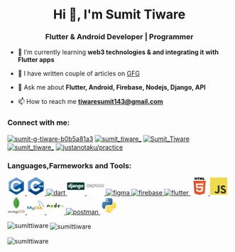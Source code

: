 <h1 align="center">Hi 👋, I'm Sumit Tiware</h1>
<h3 align="center">Flutter & Android Developer | Programmer</h3>


- 🌱 I’m currently learning **web3 technologies & and integrating it with Flutter apps**

- 📝 I have written couple of articles on [GFG](https://auth.geeksforgeeks.org/user/sumitgtiware/articles)

- 💬 Ask me about **Flutter, Android, Firebase, Nodejs, Django, API**

- 📫 How to reach me **tiwaresumit143@gmail.com**

<!-- - 📄 Know about my experiences [here](https://drive.google.com/file/d/10HfRbRTJIJkTs7juCGc_E4MHXLF6nbza/view?usp=sharing) -->

<h3 align="left">Connect with me:</h3>
<p align="left">
<a href="https://linkedin.com/in/sumit-g-tiware-b0b5a81a3" target="blank"><img align="center" src="https://raw.githubusercontent.com/rahuldkjain/github-profile-readme-generator/master/src/images/icons/Social/linked-in-alt.svg" alt="sumit-g-tiware-b0b5a81a3" height="30" width="40" /></a>
<a href="https://instagram.com/sumit_tiware_" target="blank"><img align="center" src="https://raw.githubusercontent.com/rahuldkjain/github-profile-readme-generator/master/src/images/icons/Social/instagram.svg" alt="sumit_tiware_" height="30" width="40" /></a>
<a href="https://www.hackerrank.com/Sumit_Tiware" target="blank"><img align="center" src="https://raw.githubusercontent.com/rahuldkjain/github-profile-readme-generator/master/src/images/icons/Social/hackerrank.svg" alt="Sumit_Tiware" height="30" width="40" /></a>
<a href="https://www.leetcode.com/Sumit_Tiware_" target="blank"><img align="center" src="https://raw.githubusercontent.com/rahuldkjain/github-profile-readme-generator/master/src/images/icons/Social/leet-code.svg" alt="sumit_tiware_" height="30" width="40" /></a>
<a href="https://auth.geeksforgeeks.org/user/justanotaku/practice" target="blank"><img align="center" src="https://raw.githubusercontent.com/rahuldkjain/github-profile-readme-generator/master/src/images/icons/Social/geeks-for-geeks.svg" alt="justanotaku/practice" height="30" width="40" /></a>
</p>
<h3 align="left">Languages,Farmeworks and Tools:</h3>
<p align="left"> <a href="https://www.cprogramming.com/" target="_blank" rel="noreferrer"> <img src="https://raw.githubusercontent.com/devicons/devicon/master/icons/c/c-original.svg" alt="c" width="40" height="40"/> </a> <a href="https://www.w3schools.com/cpp/" target="_blank" rel="noreferrer"> <img src="https://raw.githubusercontent.com/devicons/devicon/master/icons/cplusplus/cplusplus-original.svg" alt="cplusplus" width="40" height="40"/> </a> <a href="https://dart.dev" target="_blank" rel="noreferrer"> <img src="https://www.vectorlogo.zone/logos/dartlang/dartlang-icon.svg" alt="dart" width="40" height="40"/> </a> <a href="https://www.djangoproject.com/" target="_blank" rel="noreferrer"> <img src="https://raw.githubusercontent.com/devicons/devicon/master/icons/django/django-original.svg" alt="django" width="40" height="40"/> </a> <a href="https://expressjs.com" target="_blank" rel="noreferrer"> <img src="https://raw.githubusercontent.com/devicons/devicon/master/icons/express/express-original-wordmark.svg" alt="express" width="40" height="40"/> </a> <a href="https://www.figma.com/" target="_blank" rel="noreferrer"> <img src="https://www.vectorlogo.zone/logos/figma/figma-icon.svg" alt="figma" width="40" height="40"/> </a> <a href="https://firebase.google.com/" target="_blank" rel="noreferrer"> <img src="https://www.vectorlogo.zone/logos/firebase/firebase-icon.svg" alt="firebase" width="40" height="40"/> </a> <a href="https://flutter.dev" target="_blank" rel="noreferrer"> <img src="https://www.vectorlogo.zone/logos/flutterio/flutterio-icon.svg" alt="flutter" width="40" height="40"/> </a> <a href="https://www.w3.org/html/" target="_blank" rel="noreferrer"> <img src="https://raw.githubusercontent.com/devicons/devicon/master/icons/html5/html5-original-wordmark.svg" alt="html5" width="40" height="40"/> </a> <a href="https://developer.mozilla.org/en-US/docs/Web/JavaScript" target="_blank" rel="noreferrer"> <img src="https://raw.githubusercontent.com/devicons/devicon/master/icons/javascript/javascript-original.svg" alt="javascript" width="40" height="40"/> </a> <a href="https://www.mongodb.com/" target="_blank" rel="noreferrer"> <img src="https://raw.githubusercontent.com/devicons/devicon/master/icons/mongodb/mongodb-original-wordmark.svg" alt="mongodb" width="40" height="40"/> </a> <a href="https://www.mysql.com/" target="_blank" rel="noreferrer"> <img src="https://raw.githubusercontent.com/devicons/devicon/master/icons/mysql/mysql-original-wordmark.svg" alt="mysql" width="40" height="40"/> </a> <a href="https://nodejs.org" target="_blank" rel="noreferrer"> <img src="https://raw.githubusercontent.com/devicons/devicon/master/icons/nodejs/nodejs-original-wordmark.svg" alt="nodejs" width="40" height="40"/> </a> <a href="https://postman.com" target="_blank" rel="noreferrer"> <img src="https://www.vectorlogo.zone/logos/getpostman/getpostman-icon.svg" alt="postman" width="40" height="40"/> </a> <a href="https://www.python.org" target="_blank" rel="noreferrer"> <img src="https://raw.githubusercontent.com/devicons/devicon/master/icons/python/python-original.svg" alt="python" width="40" height="40"/> </a> </p>

<p><img align="left" src="https://github-readme-stats.vercel.app/api/top-langs?username=sumittiware&show_icons=true&locale=en&layout=compact" alt="sumittiware" /></p>

<p>&nbsp;<img align="center" src="https://github-readme-stats.vercel.app/api?username=sumittiware&show_icons=true&locale=en" alt="sumittiware" /></p>

<p><img align="center" src="https://github-readme-streak-stats.herokuapp.com/?user=sumittiware&" alt="sumittiware" /></p>
